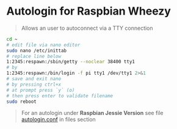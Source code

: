 # Autologin for Raspbian Wheezy

> Allows an user to autoconnect via a TTY connection

```bash
cd ~
# edit file via nano editor
sudo nano /etc/inittab
# replace line below
1:2345:respawn:/sbin/getty --noclear 38400 tty1
# by
1:2345:respawn:/bin/login -f pi tty1 /dev/tty1 2>&1
# save and exit nano
# by pressing ctrl+x
# at prompt press `y` (o)
# then press enter to validate filename
sudo reboot
```

> For an autologin under **Raspbian Jessie Version** see file [autologin.conf](./../files/autologin.conf) in files section
